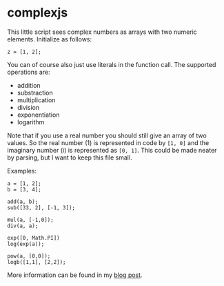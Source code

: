 # complexjs

This little script sees complex numbers as arrays with two
numeric elements. Initialize as follows:

    z = [1, 2];

You can of course also just use literals in the function call.
The supported operations are:

-   addition
-   substraction
-   multiplication
-   division
-   exponentiation
-   logarithm

Note that if you use a real number you should still give an
array of two values. So the real number \(1\) is represented
in code by `[1, 0]` and the imaginary number \(i\) is
represented as `[0, 1]`. This could be made neater by parsing,
but I want to keep this file small.

Examples:

    a = [1, 2];
    b = [3, 4];
    
    add(a, b);
    sub([33, 2], [-1, 3]);
    
    mul(a, [-1,0]);
    div(a, a);
    
    exp([0, Math.PI])
    log(exp(a));
    
    pow(a, [0,0]);
    logb([1,1], [2,2]);

More information can be found in my [blog post](http://jkatzy.nl/2020/01/04/its-complicated/).

